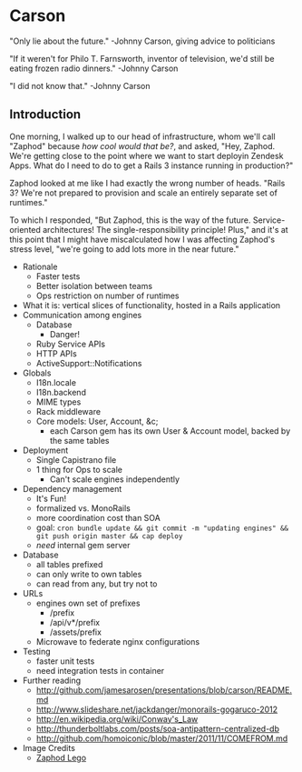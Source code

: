 # Carson

"Only lie about the future." -Johnny Carson, giving advice to politicians

"If it weren't for Philo T. Farnsworth, inventor of television, we'd still be
eating frozen radio dinners." -Johnny Carson

"I did not know that." -Johnny Carson

## Introduction

One morning, I walked up to our head of infrastructure, whom we'll call
"Zaphod" because *how cool would that be?*, and asked, "Hey, Zaphod. We're getting
close to the point where we want to start deployin Zendesk Apps. What do I
need to do to get a Rails 3 instance running in production?"

Zaphod looked at me like I had exactly the wrong number of heads. "Rails 3?
We're not prepared to provision and scale an entirely separate set of
runtimes."

To which I responded, "But Zaphod, this is the way of the future. Service-
oriented architectures! The single-responsibility principle! Plus," and it's at
this point that I might have miscalculated how I was affecting Zaphod's stress
level, "we're going to add lots more in the near future."



 * Rationale
   * Faster tests
   * Better isolation between teams
   * Ops restriction on number of runtimes
 * What it is: vertical slices of functionality, hosted in a Rails application
 * Communication among engines
   * Database
     * Danger!
   * Ruby Service APIs
   * HTTP APIs
   * ActiveSupport::Notifications
 * Globals
   * I18n.locale
   * I18n.backend
   * MIME types
   * Rack middleware
   * Core models: User, Account, &c;
     * each Carson gem has its own User & Account model, backed by the same tables
 * Deployment
   * Single Capistrano file
   * 1 thing for Ops to scale
     * Can't scale engines independently
 * Dependency management
   * It's Fun!
   * formalized vs. MonoRails
   * more coordination cost than SOA
   * goal: `cron bundle update && git commit -m "updating engines" && git push origin master && cap deploy`
   * *need* internal gem server
 * Database
   * all tables prefixed
   * can only write to own tables
   * can read from any, but try not to
 * URLs
   * engines own set of prefixes
     * /prefix
     * /api/v*/prefix
     * /assets/prefix
   * Microwave to federate nginx configurations
 * Testing
   * faster unit tests
   * need integration tests in container
 * Further reading
   * http://github.com/jamesarosen/presentations/blob/carson/README.md
   * http://www.slideshare.net/jackdanger/monorails-gogaruco-2012
   * http://en.wikipedia.org/wiki/Conway's_Law
   * http://thunderboltlabs.com/posts/soa-antipattern-centralized-db
   * http://github.com/homoiconic/blob/master/2011/11/COMEFROM.md
 * Image Credits
   * [Zaphod Lego](http://www.flickr.com/photos/bladewood/2839103821/)